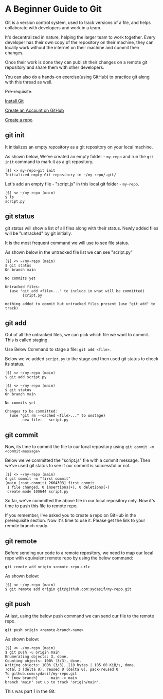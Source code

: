 # A Beginner Guide to Git

Git is a version control system, used to track versions of a file, and helps collaborate with developers and work in a team.

It's decentralized in nature, helping the larger team to work together. Every developer has their own copy of the repository on their machine, they can locally work without the internet on their machine and commit their changes.

Once their work is done they can publish their changes on a remote git repository and share them with other developers.

You can also do a hands-on exercise(using GitHub) to practice git along with this thread as well.

Pre-requisite:

[Install Git](https://git-scm.com/downloads)

[Create an Account on GitHub](https://wikihow.com/Create-an-Account-on-GitHub)

[Create a repo](https://docs.github.com/en/get-started/quickstart/create-a-repo)

## git init

It initializes an empty repository as a git repository on your local machine.

As shown below, We've created an empty folder - `my-repo` and run the `git init` command to mark it as a git repository.

```console
[$] <> my-repo>git init
Initialized empty Git repository in ~/my-repo/.git/
```

Let's add an empty file - "script.js" in this local git folder - `my-repo`.

```console
[$] <> ~/my-repo (main)
$ ls
script.py
```

## git status

git status will show a list of all files along with their status.
Newly added files will be "untracked" by git initially.

It is the most frequent command we will use to see file status.

As shown below in the untracked file list we can see "script.py"

```console
[$] <> ~/my-repo (main)
$ git status 
On branch main

No commits yet

Untracked files:
  (use "git add <file>..." to include in what will be committed)
        script.py

nothing added to commit but untracked files present (use "git add" to track)
```

## git add

Out of all the untracked files, we can pick which file we want to commit. This is called staging. 

Use Below Command to stage a file:
`git add <file>`.

Below we've added `script.py` to the stage and then used git status to check its status.

```console
[$] <> ~/my-repo (main)
$ git add script.py 

[$] <> ~/my-repo (main)
$ git status
On branch main

No commits yet

Changes to be committed:
  (use "git rm --cached <file>..." to unstage)
        new file:   script.py
```

## git commit

Now, its time to commit the file to our local repository using 
`git commit -m <commit-message>`

Below we've committed the "script.js" file with a commit message.
Then we've used git status to see if our commit is successful or not.

```console
[$] <> ~/my-repo (main)
$ git commit -m "first commit"
[main (root-commit) 2664303] first commit
 1 file changed, 0 insertions(+), 0 deletions(-)
 create mode 100644 script.py

```

So far, we've committed the above file in our local repository only. Now it's time to push this file to remote repo.

If you remember, I've asked you to create a repo on GitHub in the prerequisite section. Now it's time to use it. Please get the link to your remote branch ready.

## git remote

Before sending our code to a remote repository, we need to map our local repo with equivalent remote repo by using the below command:

`git remote add origin <remote-repo-url>`

As shown below:

```console
[$] <> ~/my-repo (main)
$ git remote add origin git@github.com:sydasif/my-repo.git
```

## git push

At last, using the below push command we can send our file to the remote repo.

`git push origin <remote-branch-name>`

As shown below:

```console
[$] <> ~/my-repo (main)
$ git push -u origin main
Enumerating objects: 3, done.
Counting objects: 100% (3/3), done.
Writing objects: 100% (3/3), 210 bytes | 105.00 KiB/s, done.
Total 3 (delta 0), reused 0 (delta 0), pack-reused 0
To github.com:sydasif/my-repo.git
 * [new branch]      main -> main
branch 'main' set up to track 'origin/main'.

```

This was part 1 in the Git.
